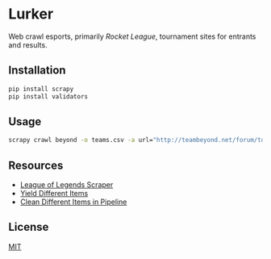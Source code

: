 # Lurker

Web crawl esports, primarily *Rocket League*, tournament sites for entrants and results. 

## Installation

```bash
pip install scrapy
pip install validators
```

## Usage

```bash
scrapy crawl beyond -o teams.csv -a url="http://teambeyond.net/forum/tournaments/standings/160-astronauts-2000-rocket-league-3v3-1126-700pm-est/"
```

## Resources

* [League of Legends Scraper](https://medium.com/datadriveninvestor/how-i-created-a-league-of-legends-high-elo-database-using-scrapy-3becdee8f385)  
* [Yield Different Items](https://stackoverflow.com/questions/39227277/can-scrapy-yield-different-kinds-of-items)  
* [Clean Different Items in Pipeline](https://stackoverflow.com/questions/32743469/scrapy-python-multiple-item-classes-in-one-pipeline)  

## License

[MIT](https://choosealicense.com/licenses/mit/)

